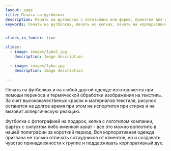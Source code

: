 ```yaml
---
layout: page
title: Печать на футболках
description: Печать на футболках с логотипами или форме, принятой для сотрудников на предприятии.
keywords: печать на футболках, печать на кепках, печать на корпоративной одежде.


slides_in_footer: true

slides:
  - image: images/fybo2.jpg
    description: Image description

  - image: images/fybo.jpg
    description: Image description

---
```

Печать на футболках и на любой другой одежде изготовляется при помощи переноса и термической обработки изображения на текстиль. За счет высококачественых красок и материалов текстиля, рисунок останется на долгое время при этом не испортится при стирке и не вызовит аллергическую реакцию.

Футболка с фотографией на подарок, кепка с логотипом компании, фартух с силуэтом либо именной халат - все это можно воплотить в нашей полиграфии за короткий период. Вся корпоративная одежда призвана не только отличать сотрудников от клиентов, но и создавать чувство принадлежности к группе и поддерживать корпоративный дух.
